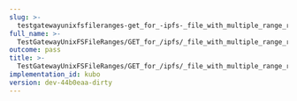 ```yaml
---
slug: >-
  testgatewayunixfsfileranges-get_for_-ipfs-_file_with_multiple_range_request_includes_correct_bytes
full_name: >-
  TestGatewayUnixFSFileRanges/GET_for_/ipfs/_file_with_multiple_range_request_includes_correct_bytes
outcome: pass
title: >-
  TestGatewayUnixFSFileRanges/GET_for_/ipfs/_file_with_multiple_range_request_includes_correct_bytes
implementation_id: kubo
version: dev-44b0eaa-dirty
---
```


